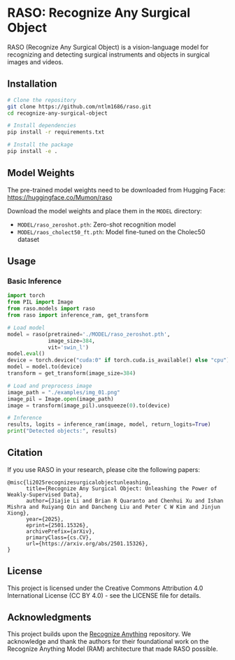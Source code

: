 # RASO: Recognize Any Surgical Object

RASO (Recognize Any Surgical Object) is a vision-language model for recognizing and detecting surgical instruments and objects in surgical images and videos.

## Installation

```bash
# Clone the repository
git clone https://github.com/ntlm1686/raso.git
cd recognize-any-surgical-object

# Install dependencies
pip install -r requirements.txt

# Install the package
pip install -e .
```

## Model Weights

The pre-trained model weights need to be downloaded from Hugging Face:
https://huggingface.co/Mumon/raso

Download the model weights and place them in the `MODEL` directory:
- `MODEL/raso_zeroshot.pth`: Zero-shot recognition model
- `MODEL/raos_cholect50_ft.pth`: Model fine-tuned on the Cholec50 dataset

## Usage

### Basic Inference

```python
import torch
from PIL import Image
from raso.models import raso
from raso import inference_ram, get_transform

# Load model
model = raso(pretrained='./MODEL/raso_zeroshot.pth',
             image_size=384,
             vit='swin_l')
model.eval()
device = torch.device("cuda:0" if torch.cuda.is_available() else "cpu")
model = model.to(device)
transform = get_transform(image_size=384)

# Load and preprocess image
image_path = "./examples/img_01.png"
image_pil = Image.open(image_path)
image = transform(image_pil).unsqueeze(0).to(device)

# Inference
results, logits = inference_ram(image, model, return_logits=True)
print("Detected objects:", results)
```

## Citation

If you use RASO in your research, please cite the following papers:

```
@misc{li2025recognizesurgicalobjectunleashing,
      title={Recognize Any Surgical Object: Unleashing the Power of Weakly-Supervised Data}, 
      author={Jiajie Li and Brian R Quaranto and Chenhui Xu and Ishan Mishra and Ruiyang Qin and Dancheng Liu and Peter C W Kim and Jinjun Xiong},
      year={2025},
      eprint={2501.15326},
      archivePrefix={arXiv},
      primaryClass={cs.CV},
      url={https://arxiv.org/abs/2501.15326}, 
}
```

## License

This project is licensed under the Creative Commons Attribution 4.0 International License (CC BY 4.0) - see the LICENSE file for details.

## Acknowledgments

This project builds upon the [Recognize Anything](https://github.com/xinyu1205/recognize-anything) repository. We acknowledge and thank the authors for their foundational work on the Recognize Anything Model (RAM) architecture that made RASO possible.